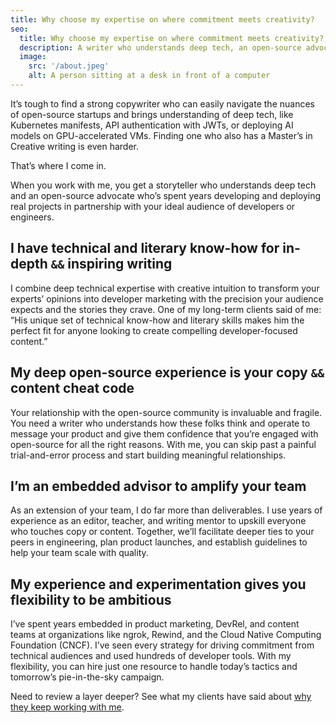 ```yaml
---
title: Why choose my expertise on where commitment meets creativity?
seo:
  title: Why choose my expertise on where commitment meets creativity?
  description: A writer who understands deep tech, an open-source advocate, years of exprience working with your ideal audience... and a Master's in Creative Writing to boot.
  image:
    src: '/about.jpeg'
    alt: A person sitting at a desk in front of a computer
---
```


It’s tough to find a strong copywriter who can easily navigate the nuances of open-source startups and brings understanding of deep tech, like Kubernetes manifests, API authentication with JWTs, or deploying AI models on GPU-accelerated VMs. Finding one who also has a Master’s in Creative writing is even harder.

That’s where I come in.

When you work with me, you get a storyteller who understands deep tech and an open-source advocate who’s spent years developing and deploying real projects in partnership with your ideal audience of developers or engineers.

## I have technical and literary know-how for in-depth `&&` inspiring writing

I combine deep technical expertise with creative intuition to transform your experts’ opinions into developer marketing with the precision your audience expects and the stories they crave. One of my long-term clients said of me: “His unique set of technical know-how and literary skills makes him the perfect fit for anyone looking to create compelling developer-focused content.”

## My deep open-source experience is your copy `&&` content cheat code

Your relationship with the open-source community is invaluable and fragile. You need a writer who understands how these folks think and operate to message your product and give them confidence that you’re engaged with open-source for all the right reasons. With me, you can skip past a painful trial-and-error process and start building meaningful relationships.

## I’m an embedded advisor to amplify your team

As an extension of your team, I do far more than deliverables. I use years of experience as an editor, teacher, and writing mentor to upskill everyone who touches copy or content. Together, we’ll facilitate deeper ties to your peers in engineering, plan product launches, and establish guidelines to help your team scale with quality.

## My experience and experimentation gives you flexibility to be ambitious

I’ve spent years embedded in product marketing, DevRel, and content teams at organizations like ngrok, Rewind, and the Cloud Native Computing Foundation (CNCF). I’ve seen every strategy for driving commitment from technical audiences and used hundreds of developer tools. With my flexibility, you can hire just one resource to handle today’s tactics and tomorrow’s pie-in-the-sky campaign.

<div class="text-xl italic mt-20">

Need to review a layer deeper? See what my clients have said about [why they keep working with me](/testimonials).

</div>
